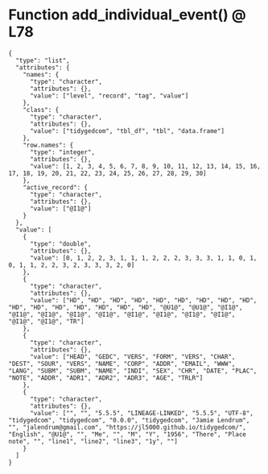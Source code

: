 # Function add_individual_event() @ L78

    {
      "type": "list",
      "attributes": {
        "names": {
          "type": "character",
          "attributes": {},
          "value": ["level", "record", "tag", "value"]
        },
        "class": {
          "type": "character",
          "attributes": {},
          "value": ["tidygedcom", "tbl_df", "tbl", "data.frame"]
        },
        "row.names": {
          "type": "integer",
          "attributes": {},
          "value": [1, 2, 3, 4, 5, 6, 7, 8, 9, 10, 11, 12, 13, 14, 15, 16, 17, 18, 19, 20, 21, 22, 23, 24, 25, 26, 27, 28, 29, 30]
        },
        "active_record": {
          "type": "character",
          "attributes": {},
          "value": ["@I1@"]
        }
      },
      "value": [
        {
          "type": "double",
          "attributes": {},
          "value": [0, 1, 2, 2, 3, 1, 1, 1, 2, 2, 2, 3, 3, 3, 1, 1, 0, 1, 0, 1, 1, 2, 2, 3, 2, 3, 3, 3, 2, 0]
        },
        {
          "type": "character",
          "attributes": {},
          "value": ["HD", "HD", "HD", "HD", "HD", "HD", "HD", "HD", "HD", "HD", "HD", "HD", "HD", "HD", "HD", "HD", "@U1@", "@U1@", "@I1@", "@I1@", "@I1@", "@I1@", "@I1@", "@I1@", "@I1@", "@I1@", "@I1@", "@I1@", "@I1@", "TR"]
        },
        {
          "type": "character",
          "attributes": {},
          "value": ["HEAD", "GEDC", "VERS", "FORM", "VERS", "CHAR", "DEST", "SOUR", "VERS", "NAME", "CORP", "ADDR", "EMAIL", "WWW", "LANG", "SUBM", "SUBM", "NAME", "INDI", "SEX", "CHR", "DATE", "PLAC", "NOTE", "ADDR", "ADR1", "ADR2", "ADR3", "AGE", "TRLR"]
        },
        {
          "type": "character",
          "attributes": {},
          "value": ["", "", "5.5.5", "LINEAGE-LINKED", "5.5.5", "UTF-8", "tidygedcom", "tidygedcom", "0.0.0", "tidygedcom", "Jamie Lendrum", "", "jalendrum@gmail.com", "https://jl5000.github.io/tidygedcom/", "English", "@U1@", "", "Me", "", "M", "Y", "1956", "There", "Place note", "", "line1", "line2", "line3", "1y", ""]
        }
      ]
    }

